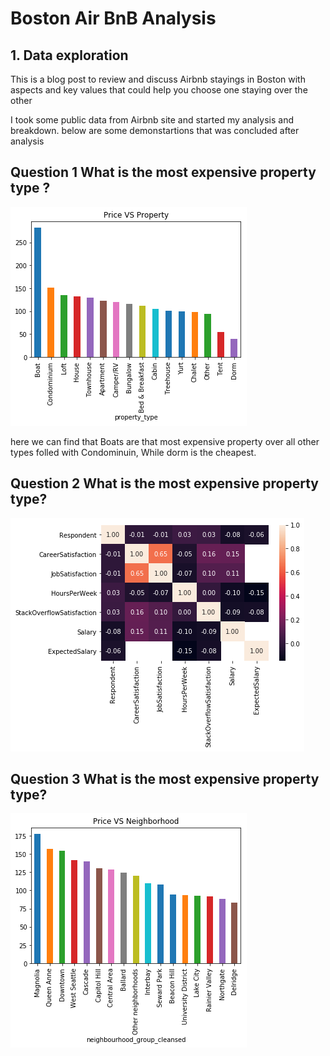 # Boston Air BnB Analysis
## 1. Data exploration

This is a blog post to review and discuss Airbnb stayings in Boston with aspects and key values that could help you choose one staying over the other 

I took some public data from Airbnb site and started my analysis and breakdown. below are some demonstartions that was concluded after analysis 

## Question 1 What is the most expensive property type ?
![alt text](download.png)

here we can find that Boats are that most expensive property over all other types folled with Condominuin, While dorm is the cheapest.

## Question 2 What is the most expensive property type?
![alt text](chart1.png)

## Question 3 What is the most expensive property type?
![alt text](N.png)
